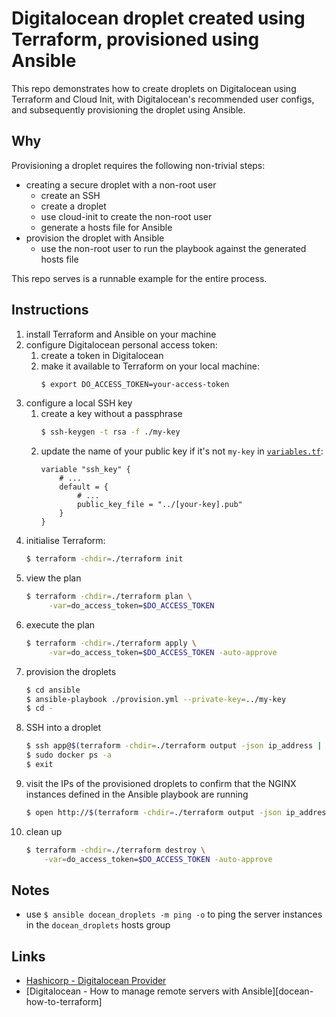# Digitalocean droplet created using Terraform, provisioned using Ansible

This repo demonstrates how to create droplets on Digitalocean using Terraform
and Cloud Init, with Digitalocean's recommended user configs, and subsequently
provisioning the droplet using Ansible.

## Why

Provisioning a droplet requires the following non-trivial steps:

- creating a secure droplet with a non-root user
  - create an SSH
  - create a droplet
  - use cloud-init to create the non-root user
  - generate a hosts file for Ansible
- provision the droplet with Ansible
  - use the non-root user to run the playbook against the generated hosts file

This repo serves is a runnable example for the entire process.

## Instructions

1. install Terraform and Ansible on your machine
2. configure Digitalocean personal access token:
   1. create a token in Digitalocean
   2. make it available to Terraform on your local machine:
      ```bash
      $ export DO_ACCESS_TOKEN=your-access-token
      ```
3. configure a local SSH key
   1. create a key without a passphrase
      ```bash
      $ ssh-keygen -t rsa -f ./my-key
      ```
   2. update the name of your public key if it's not `my-key` in
      [`variables.tf`](./variables.tf):
      ```hcl
      variable "ssh_key" {
          # ...
          default = {
              # ...
              public_key_file = "../[your-key].pub"
          }
      }
      ```
4. initialise Terraform:
   ```bash
   $ terraform -chdir=./terraform init
   ```
5. view the plan
   ```bash
   $ terraform -chdir=./terraform plan \
        -var=do_access_token=$DO_ACCESS_TOKEN
   ```
6. execute the plan
   ```bash
   $ terraform -chdir=./terraform apply \
        -var=do_access_token=$DO_ACCESS_TOKEN -auto-approve
   ```
7. provision the droplets
   ```bash
   $ cd ansible
   $ ansible-playbook ./provision.yml --private-key=../my-key
   $ cd -
   ```
8. SSH into a droplet
   ```bash
   $ ssh app@$(terraform -chdir=./terraform output -json ip_address | jq -r '.[0]') -i ./terraform/my-key
   $ sudo docker ps -a
   $ exit
   ```
9. visit the IPs of the provisioned droplets to confirm that the NGINX instances
   defined in the Ansible playbook are running
   ```bash
   $ open http://$(terraform -chdir=./terraform output -json ip_address | jq -r '.[0]')
   ```
10. clean up
    ```bash
    $ terraform -chdir=./terraform destroy \
        -var=do_access_token=$DO_ACCESS_TOKEN -auto-approve
    ```

## Notes

- use `$ ansible docean_droplets -m ping -o` to ping the server instances in the
  `docean_droplets` hosts group

## Links

- [Hashicorp - Digitalocean Provider][hashi-docean-provider]
- [Digitalocean - How to manage remote servers with Ansible][docean-how-to-terraform]

<!-- Links -->

[hashi-docean-provider]: https://learn.hashicorp.com/tutorials/terraform/digitalocean-provider?in=terraform/applications "Terraform - Digitalocean Provider"
[docean-manage-remote-servers-ansible]: https://www.digitalocean.com/community/tutorial_series/how-to-manage-remote-servers-with-ansible "Digitalocean - How to use Terraform with Digitalocean"
